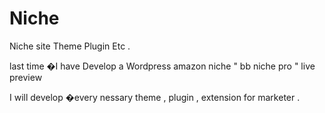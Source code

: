 # Niche
Niche site Theme Plugin Etc . 

last time �I have Develop a Wordpress amazon niche " bb niche pro " live preview

I will develop �every nessary theme , plugin , extension for marketer . 
